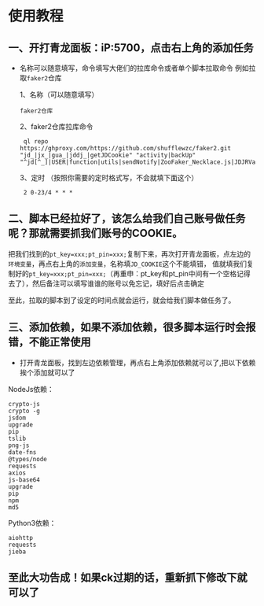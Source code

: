 # 使用教程       
## 一、开打青龙面板：iP:5700，点击右上角的添加任务

* 名称可以随意填写，命令填写大佬们的拉库命令或者单个脚本拉取命令 例如拉取`faker2`仓库

  1、名称（可以随意填写）
 
      faker2仓库

  2、faker2仓库拉库命令
  
       ql repo https://ghproxy.com/https://github.com/shufflewzc/faker2.git "jd_|jx_|gua_|jddj_|getJDCookie" "activity|backUp" "^jd[^_]|USER|function|utils|sendNotify|ZooFaker_Necklace.js|JDJRValidator_|sign_graphics_validate|ql"
       
   3、定时 （按照你需要的定时格式写，不会就填下面这个）  
   
       2 0-23/4 * * *
## 二、脚本已经拉好了，该怎么给我们自己账号做任务呢？那就需要抓我们账号的COOKIE。
把我们找到的`pt_key=xxx;pt_pin=xxx;`复制下来，再次打开青龙面板，点左边的`环境变量`，再点右上角的`添加变量`，名称填`JD_COOKIE`这个不能填错，
值就填我们复制好的`pt_key=xxx;pt_pin=xxx;`（再重申：pt_key和pt_pin中间有一个空格记得去了），然后备注可以填写谁谁的账号以免忘记，填好后点击确定

至此，拉取的脚本到了设定的时间点就会运行，就会给我们脚本做任务了。

## 三、添加依赖，如果不添加依赖，很多脚本运行时会报错，不能正常使用

* 打开青龙面板，找到左边依赖管理，再点右上角添加依赖就可以了,把以下依赖挨个添加就可以了

NodeJs依赖：   

`crypto-js`  
`crypto -g`  
`jsdom`  
`upgrade`  
`pip`  
`tslib`  
`png-js`  
`date-fns`    
`@types/node`    
`requests`  
`axios`  
`js-base64`  
`upgrade`   
`pip`  
`npm`  
`md5`  

Python3依赖：

`aiohttp`      
`requests`    
`jieba`   

## 至此大功告成！如果ck过期的话，重新抓下修改下就可以了
